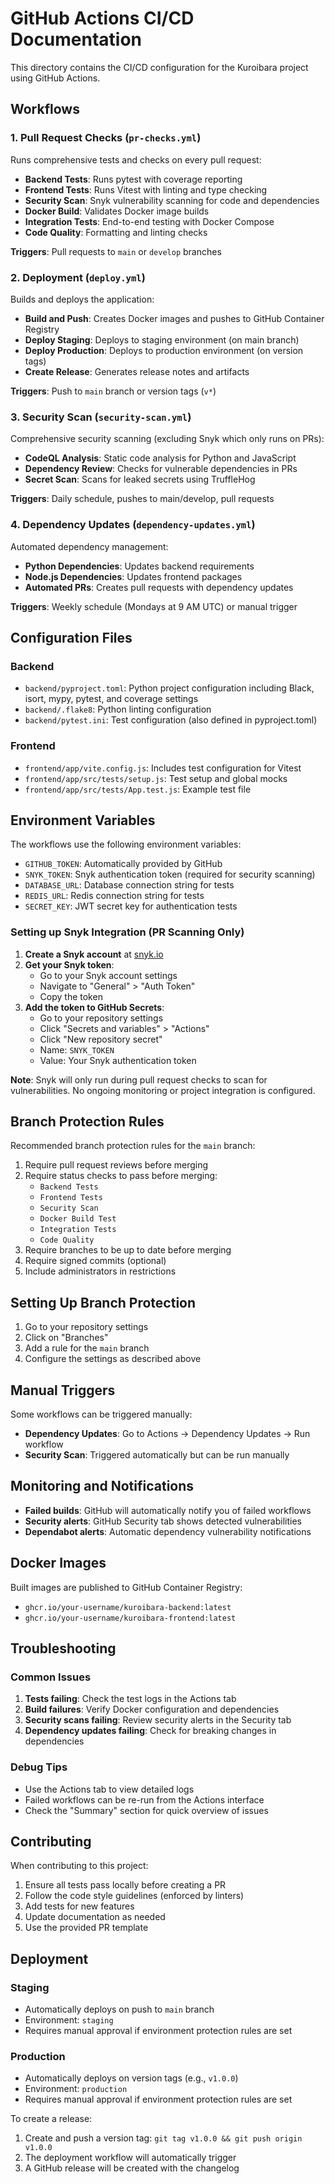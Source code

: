 # GitHub Actions CI/CD Documentation

This directory contains the CI/CD configuration for the Kuroibara project using GitHub Actions.

## Workflows

### 1. Pull Request Checks (`pr-checks.yml`)

Runs comprehensive tests and checks on every pull request:

- **Backend Tests**: Runs pytest with coverage reporting
- **Frontend Tests**: Runs Vitest with linting and type checking
- **Security Scan**: Snyk vulnerability scanning for code and dependencies
- **Docker Build**: Validates Docker image builds
- **Integration Tests**: End-to-end testing with Docker Compose
- **Code Quality**: Formatting and linting checks

**Triggers**: Pull requests to `main` or `develop` branches

### 2. Deployment (`deploy.yml`)

Builds and deploys the application:

- **Build and Push**: Creates Docker images and pushes to GitHub Container Registry
- **Deploy Staging**: Deploys to staging environment (on main branch)
- **Deploy Production**: Deploys to production environment (on version tags)
- **Create Release**: Generates release notes and artifacts

**Triggers**: Push to `main` branch or version tags (`v*`)

### 3. Security Scan (`security-scan.yml`)

Comprehensive security scanning (excluding Snyk which only runs on PRs):

- **CodeQL Analysis**: Static code analysis for Python and JavaScript
- **Dependency Review**: Checks for vulnerable dependencies in PRs
- **Secret Scan**: Scans for leaked secrets using TruffleHog

**Triggers**: Daily schedule, pushes to main/develop, pull requests

### 4. Dependency Updates (`dependency-updates.yml`)

Automated dependency management:

- **Python Dependencies**: Updates backend requirements
- **Node.js Dependencies**: Updates frontend packages
- **Automated PRs**: Creates pull requests with dependency updates

**Triggers**: Weekly schedule (Mondays at 9 AM UTC) or manual trigger

## Configuration Files

### Backend

- `backend/pyproject.toml`: Python project configuration including Black, isort, mypy, pytest, and coverage settings
- `backend/.flake8`: Python linting configuration
- `backend/pytest.ini`: Test configuration (also defined in pyproject.toml)

### Frontend

- `frontend/app/vite.config.js`: Includes test configuration for Vitest
- `frontend/app/src/tests/setup.js`: Test setup and global mocks
- `frontend/app/src/tests/App.test.js`: Example test file

## Environment Variables

The workflows use the following environment variables:

- `GITHUB_TOKEN`: Automatically provided by GitHub
- `SNYK_TOKEN`: Snyk authentication token (required for security scanning)
- `DATABASE_URL`: Database connection string for tests
- `REDIS_URL`: Redis connection string for tests
- `SECRET_KEY`: JWT secret key for authentication tests

### Setting up Snyk Integration (PR Scanning Only)

1. **Create a Snyk account** at [snyk.io](https://snyk.io)
2. **Get your Snyk token**:
   - Go to your Snyk account settings
   - Navigate to "General" > "Auth Token"
   - Copy the token
3. **Add the token to GitHub Secrets**:
   - Go to your repository settings
   - Click "Secrets and variables" > "Actions"
   - Click "New repository secret"
   - Name: `SNYK_TOKEN`
   - Value: Your Snyk authentication token

**Note**: Snyk will only run during pull request checks to scan for vulnerabilities. No ongoing monitoring or project integration is configured.

## Branch Protection Rules

Recommended branch protection rules for the `main` branch:

1. Require pull request reviews before merging
2. Require status checks to pass before merging:
   - `Backend Tests`
   - `Frontend Tests`
   - `Security Scan`
   - `Docker Build Test`
   - `Integration Tests`
   - `Code Quality`
3. Require branches to be up to date before merging
4. Require signed commits (optional)
5. Include administrators in restrictions

## Setting Up Branch Protection

1. Go to your repository settings
2. Click on "Branches"
3. Add a rule for the `main` branch
4. Configure the settings as described above

## Manual Triggers

Some workflows can be triggered manually:

- **Dependency Updates**: Go to Actions → Dependency Updates → Run workflow
- **Security Scan**: Triggered automatically but can be run manually

## Monitoring and Notifications

- **Failed builds**: GitHub will automatically notify you of failed workflows
- **Security alerts**: GitHub Security tab shows detected vulnerabilities
- **Dependabot alerts**: Automatic dependency vulnerability notifications

## Docker Images

Built images are published to GitHub Container Registry:

- `ghcr.io/your-username/kuroibara-backend:latest`
- `ghcr.io/your-username/kuroibara-frontend:latest`

## Troubleshooting

### Common Issues

1. **Tests failing**: Check the test logs in the Actions tab
2. **Build failures**: Verify Docker configuration and dependencies
3. **Security scans failing**: Review security alerts in the Security tab
4. **Dependency updates failing**: Check for breaking changes in dependencies

### Debug Tips

- Use the Actions tab to view detailed logs
- Failed workflows can be re-run from the Actions interface
- Check the "Summary" section for quick overview of issues

## Contributing

When contributing to this project:

1. Ensure all tests pass locally before creating a PR
2. Follow the code style guidelines (enforced by linters)
3. Add tests for new features
4. Update documentation as needed
5. Use the provided PR template

## Deployment

### Staging

- Automatically deploys on push to `main` branch
- Environment: `staging`
- Requires manual approval if environment protection rules are set

### Production

- Automatically deploys on version tags (e.g., `v1.0.0`)
- Environment: `production`
- Requires manual approval if environment protection rules are set

To create a release:

1. Create and push a version tag: `git tag v1.0.0 && git push origin v1.0.0`
2. The deployment workflow will automatically trigger
3. A GitHub release will be created with the changelog
